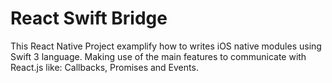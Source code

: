 # React Swift Bridge

This React Native Project examplify how to writes iOS native modules using Swift 3 language. Making use of the main features to communicate with React.js like: Callbacks, Promises and Events.
